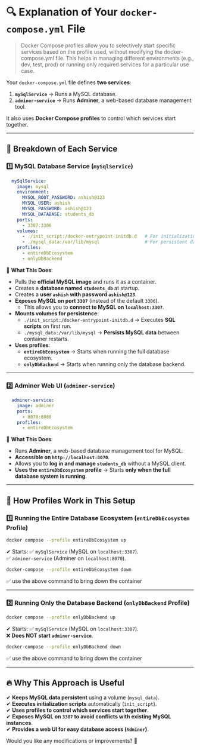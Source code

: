 # **🔍 Explanation of Your `docker-compose.yml` File**

> Docker Compose profiles allow you to selectively start specific services based on the profile used, without modifying the docker-compose.yml file. This helps in managing different environments (e.g., dev, test, prod) or running only required services for a particular use case.

Your `docker-compose.yml` file defines **two services**:
1. **`mySqlService`** → Runs a MySQL database.
2. **`adminer-service`** → Runs **Adminer**, a web-based database management tool.

It also uses **Docker Compose profiles** to control which services start together.

---

## **🚀 Breakdown of Each Service**

### **1️⃣ MySQL Database Service (`mySqlService`)**
```yaml
  mySqlService:
    image: mysql
    environment:
      MYSQL_ROOT_PASSWORD: ashish@123
      MYSQL_USER: ashish
      MYSQL_PASSWORD: ashish@123
      MYSQL_DATABASE: students_db
    ports:
      - 3307:3306
    volumes:
      - ./init_script:/docker-entrypoint-initdb.d   # For initialization scripts
      - ./mysql_data:/var/lib/mysql                 # For persistent data storage
    profiles:
      - entireDbEcosystem
      - onlyDbBackend
```
🔹 **What This Does**:
- Pulls the **official MySQL image** and runs it as a container.
- Creates a **database named `students_db`** at startup.
- Creates a **user `ashish` with password `ashish@123`**.
- **Exposes MySQL on port `3307`** (instead of the default `3306`).
    - This allows you to **connect to MySQL on `localhost:3307`**.
- **Mounts volumes for persistence**:
    - `./init_script:/docker-entrypoint-initdb.d` → Executes **SQL scripts** on first run.
    - `./mysql_data:/var/lib/mysql` → **Persists MySQL data** between container restarts.
- **Uses profiles**:
    - **`entireDbEcosystem`** → Starts when running the full database ecosystem.
    - **`onlyDbBackend`** → Starts when running only the database backend.

---

### **2️⃣ Adminer Web UI (`adminer-service`)**
```yaml
  adminer-service:
    image: adminer
    ports:
      - 8070:8080
    profiles:
      - entireDbEcosystem
```
🔹 **What This Does**:
- Runs **Adminer**, a web-based database management tool for MySQL.
- **Accessible on `http://localhost:8070`**.
- Allows you to **log in and manage `students_db`** without a MySQL client.
- **Uses the `entireDbEcosystem` profile** → Starts **only when the full database system is running**.

---

## **🎯 How Profiles Work in This Setup**
### **1️⃣ Running the Entire Database Ecosystem (`entireDbEcosystem` Profile)**
```sh
docker compose --profile entireDbEcosystem up
```
✔ Starts:
✅ `mySqlService` (MySQL on `localhost:3307`).  
✅ `adminer-service` (Adminer on `localhost:8070`).

```sh 
docker-compose --profile entireDbEcosystem down
```
✅ use the above command to bring down the container

---

### **2️⃣ Running Only the Database Backend (`onlyDbBackend` Profile)**
```sh
docker compose --profile onlyDbBackend up
```
✔ Starts:
✅ `mySqlService` (MySQL on `localhost:3307`).  
❌ **Does NOT start `adminer-service`**.

```sh 
docker-compose --profile onlyDbBackend down
```
✅ use the above command to bring down the container

---

## **🔥 Why This Approach is Useful**
✔ **Keeps MySQL data persistent** using a volume (`mysql_data`).  
✔ **Executes initialization scripts** automatically (`init_script`).  
✔ **Uses profiles to control which services start together**.  
✔ **Exposes MySQL on `3307` to avoid conflicts with existing MySQL instances**.  
✔ **Provides a web UI for easy database access (`Adminer`)**.

Would you like any modifications or improvements? 🚀